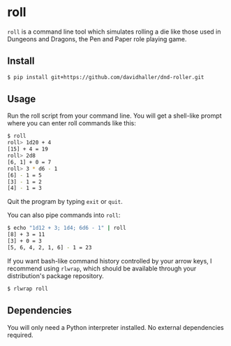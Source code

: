 # roll

`roll` is a command line tool which simulates rolling a die like those used in Dungeons and Dragons, the Pen and Paper role playing game.

## Install

```bash
$ pip install git+https://github.com/davidhaller/dnd-roller.git
```

## Usage

Run the roll script from your command line. You will get a shell-like prompt where you can enter roll commands like this:

```bash
$ roll
roll> 1d20 + 4
[15] + 4 = 19
roll> 2d8
[6, 1] + 0 = 7
roll> 3 * d6 - 1
[6] - 1 = 5
[3] - 1 = 2
[4] - 1 = 3
```

Quit the program by typing `exit` or `quit`.

You can also pipe commands into `roll`:

```bash
$ echo "1d12 + 3; 1d4; 6d6 - 1" | roll
[8] + 3 = 11
[3] + 0 = 3
[5, 6, 4, 2, 1, 6] - 1 = 23
```

If you want bash-like command history controlled by your arrow keys, I recommend using `rlwrap`, which should be available through your distribution's package repository.

```bash
$ rlwrap roll
```

## Dependencies

You will only need a Python interpreter installed. No external dependencies required.
